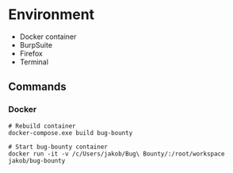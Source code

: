 # Environment

- Docker container
- BurpSuite
- Firefox
- Terminal

## Commands

### Docker
```docker
# Rebuild container
docker-compose.exe build bug-bounty

# Start bug-bounty container
docker run -it -v /c/Users/jakob/Bug\ Bounty/:/root/workspace jakob/bug-bounty
```
